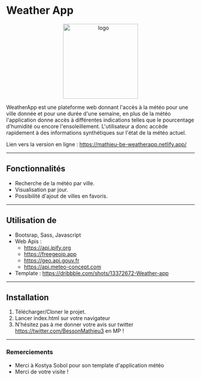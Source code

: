 # Weather App

<p align="center">
    <img src="https://mathieu-be-weatherapp.netlify.app/img/logo.svg" alt="logo" width="200" height="200">
</p>



WeatherApp est une plateforme web donnant l'accès à la météo pour une ville donnée et pour une durée d'une semaine, en plus de la météo l'application donne accès à différentes indications telles que le pourcentage d'humidité ou encore l'ensoleillement. L'utilisateur a donc accède rapidement à des informations synthétiques sur l'état de la météo actuel.

Lien vers la version en ligne : https://mathieu-be-weatherapp.netlify.app/

---

## Fonctionnalités

* Recherche de la météo par ville.
* Visualisation par jour.
* Possibilité d'ajout de villes en favoris.

---

## Utilisation de 

* Bootsrap, Sass, Javascript
* Web Apis :
    - https://api.ipify.org
    - https://freegeoip.app
    - https://geo.api.gouv.fr
    - https://api.meteo-concept.com
* Template : https://dribbble.com/shots/13372672-Weather-app

---

## Installation

1. Télécharger/Cloner le projet.
2. Lancer index.html sur votre navigateur
3. N'hésitez pas à me donner votre avis sur twitter https://twitter.com/BessonMathieu3 en MP !

---

### Remerciements

* Merci à Kostya Sobol pour son template d'application météo
* Merci de votre visite !